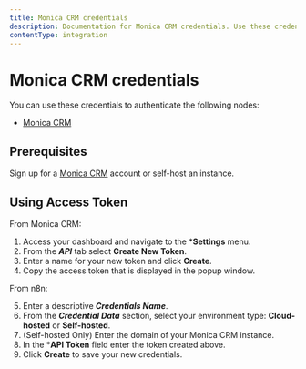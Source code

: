 ```yaml
---
title: Monica CRM credentials
description: Documentation for Monica CRM credentials. Use these credentials to authenticate Monica CRM in n8n, a workflow automation platform.
contentType: integration
---
```


# Monica CRM credentials

You can use these credentials to authenticate the following nodes:

- [Monica CRM](/integrations/builtin/app-nodes/n8n-nodes-base.monicacrm/)

## Prerequisites

Sign up for a [Monica CRM](https://www.monicahq.com/) account or self-host an instance.

## Using Access Token

From Monica CRM:

1. Access your dashboard and navigate to the ***Settings** menu.
2. From the ***API*** tab select **Create New Token**.
3. Enter a name for your new token and click **Create**.
4. Copy the access token that is displayed in the popup window.

From n8n:

5. Enter a descriptive ***Credentials Name***.
6. From the ***Credential Data*** section, select your environment type: **Cloud-hosted** or **Self-hosted**.
7. (Self-hosted Only) Enter the domain of your Monica CRM instance.
8. In the ***API Token** field enter the token created above.
9. Click **Create** to save your new credentials.

